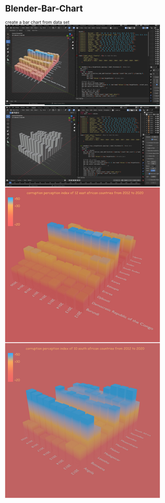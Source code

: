 # Blender-Bar-Chart
create a bar chart from data set
![alt text](https://github.com/miano-kamuru/Blender-Bar-Chart/blob/main/screen_shot_2.jpg?raw=true)
![alt text](https://github.com/miano-kamuru/Blender-Bar-Chart/blob/main/screen_shot_1.jpg?raw=true)
![alt text](https://github.com/miano-kamuru/Blender-Bar-Chart/blob/main/CPI_EA.jpg?raw=true)
![alt text](https://github.com/miano-kamuru/Blender-Bar-Chart/blob/main/CPI_SA.jpg?raw=true)

